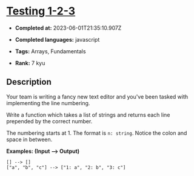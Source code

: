 # [Testing 1-2-3](https://www.codewars.com/kata/54bf85e3d5b56c7a05000cf9)

- **Completed at:** 2023-06-01T21:35:10.907Z

- **Completed languages:** javascript

- **Tags:** Arrays, Fundamentals

- **Rank:** 7 kyu

## Description

Your team is writing a fancy new text editor and you've been tasked with implementing the line numbering.

Write a function which takes a list of strings and returns each line prepended by the correct number.

The numbering starts at 1. The format is `n: string`. Notice the colon and space in between.

**Examples: (Input --> Output)**

```
[] --> []
["a", "b", "c"] --> ["1: a", "2: b", "3: c"]
```
